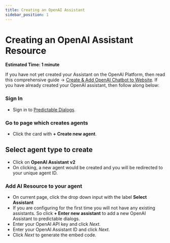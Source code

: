 ```yaml
---
title: Creating an OpenAI Assistant
sidebar_position: 1
---
```


# Creating an OpenAI Assistant Resource
**Estimated Time: 1 minute**

If you have not yet created your Assistant on the OpenAI Platform, then read this comprehensive guide → [Create & Add OpenAI Chatbot to Website](https://predictabledialogs.com/learn/openai/website-chatbot-implementation#create--add-openai-chatbot-to-website). If you have already created your OpenAI assistant, then follow along below:

### Sign In
- Sign in to [Predictable Dialogs](https://predictabledialogs.com/sign-in).

### Go to page which creates agents
- Click the card with **+ Create new agent**. 

## Select agent type to create
- Click on **OpenAI Assistant v2**
- On clicking, a new agent would be created and you will be redirected  to your unique agent ID.

### Add AI Resource to your agent
- On current page, click the drop down input with the label **Select Assistant**
- If you are configuring for the first time you will not have any existing assistants. So click **+ Enter new assistant** to add a new OpenAI Assistant to predictable dialogs.
- Enter your OpenAI API key and click *Next*. 
- Enter your OpenAI Assistant ID and click *Next*.
- Click *Next* to generate the embed code.